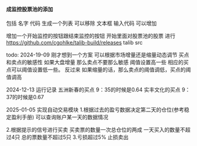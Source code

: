 #### 成监控股票池的添加
包括 名字 代码 
生成一个列表 
可以移除
文本框 输入代码 可以增加

增加一个开始监控的按钮跟结束监控的按钮
开始里面对股票池的股票 进行
https://github.com/cgohlke/talib-build/releases talib src

todo:
2024-19-09
刚才想到一个方案 可以根据市场增量还是缩量动态调节 买点和卖点的敏感性 
如果大盘增量 那么卖点不要那么敏感 阈值设置高一些 相应的买点可以阈值设置低一些。
反过来 如果缩量的话，那么卖点的阈值调低，买点的阈值调高 

2024-12-13 运行记录
五洲新春的买点 9：35的时候是0.64
实丰文化的买点 9：37的时候是0.67

2025-01-05
实现自动交易模块
1.根据过去的盈亏数据决定第二天的仓位(参考稳定盈利手册)
    可以查询账户某一天的数据情况
    
2.根据提示的信号进行买卖
    买卖票的数量一次总仓位的两成
    一天买入的数量不超过4只
    总的票数量不超过5只
3.亏损超过5% 止损卖出

    